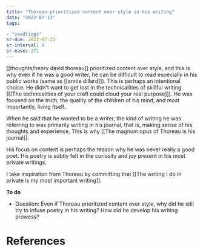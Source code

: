 ```yaml
---
title: "Thoreau prioritized content over style in his writing"
date: "2022-07-13"
tags:

- "seedlings"
sr-due: 2022-07-23
sr-interval: 4
sr-ease: 271
---
```


[[thoughts/henry david thoreau]] prioritized content over style, and this is why even if he was a good writer, he can be difficult to read especially in his public works (same as [[annie dillard]]). This is perhaps an intentional choice. He didn't want to get lost in the technicalities of skillful writing ([[The technicalities of your craft could cloud your real purpose]]). He was focused on the truth, the quality of the children of his mind, and most importantly, living itself.

When he said that he wanted to be a writer, the kind of writing he was referring to was primarily writing in his journal, that is, making sense of his thoughts and experience. This is why [[The magnum opus of Thoreau is his journal]].

His focus on content is perhaps the reason why he was never really a good poet. His poetry is subtly felt in the curiosity and joy present in his most private writings.

I take inspiration from Thoreau by committing that [[The writing I do in private is my most important writing]].

**To do**
- Question: Even if Thoreau prioritized content over style, why did he still try to infuse poetry in his writing? How did he develop his writing prowess?

# References
